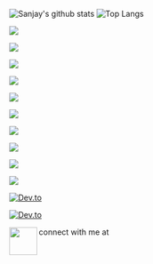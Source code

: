 ![Sanjay's github stats](https://github-readme-stats.vercel.app/api?username=sanjaymajhi)
![Top Langs](https://github-readme-stats.vercel.app/api/top-langs/?username=sanjaymajhi)

![](https://img.shields.io/badge/Language-JavaScript-informational?style=for-the-badge&logo=Javascript&logoColor=white&color=2bbc8a)

![](https://img.shields.io/badge/Front-End-React.JS-informational?style=for-the-badge&logo=React&logoColor=white&color=2bbc8a)

![](https://img.shields.io/badge/Back-End-Node.JS-informational?style=for-the-badge&logo=Node.js&logoColor=white&color=2bbc8a)

![](https://img.shields.io/badge/Database-MongoDB-informational?style=flat&logo=Mongodb&logoColor=white&color=2bbc8a)

![](https://img.shields.io/badge/Back-End-Framework-Express.JS-informational?style=flat&logo=Node.js&logoColor=white&color=2bbc8a)

![](https://img.shields.io/badge/Language-C++-informational?style=flat&logo=C&logoColor=white&color=2bbc8a)

![](https://img.shields.io/badge/Language-Java-informational?style=flat&logo=Java&logoColor=white&color=2bbc8a)

![](https://img.shields.io/badge/Language-Python-informational?style=flat&logo=Python&logoColor=white&color=2bbc8a)

![](https://img.shields.io/badge/IDE-VSCode-informational?style=flat&logo=VisualStudioCode&logoColor=white&color=2bbc8a)

![](https://img.shields.io/badge/Cloud-Google-Cloud-informational?style=flat&logo=GoogleCloud&logoColor=white&color=2bbc8a)

[![Dev.to](https://github-readme-stats.vercel.app/api/pin/?username=sanjaymajhi&repo=chat-app-client)](https://github.com/thepracticaldev/dev.to)

[![Dev.to](https://github-readme-stats.vercel.app/api/pin/?username=sanjaymajhi&repo=chat-app-api)](https://github.com/thepracticaldev/dev.to)

connect with me at
<a target="_blank" href="https://www.linkedin.com/in/sanjay-majhi-898938188/">
<img align="left" width="50px" src="https://img.flaticon.com/icons/png/512/61/61109.png?size=1200x630f&pad=10,10,10,10&ext=png&bg=FFFFFFFF" />
</a>

